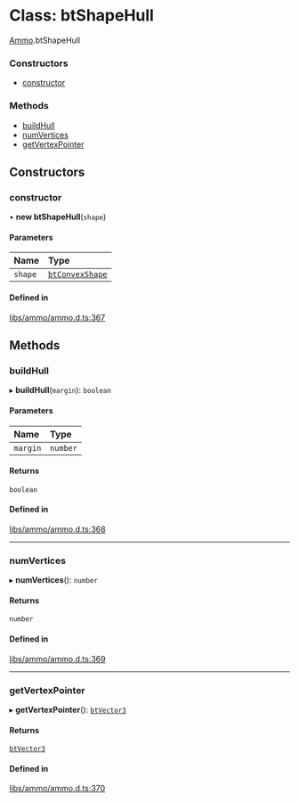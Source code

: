 # Class: btShapeHull

[Ammo](../modules/Ammo.md).btShapeHull


### Constructors

- [constructor](Ammo.btShapeHull.md#constructor)

### Methods

- [buildHull](Ammo.btShapeHull.md#buildhull)
- [numVertices](Ammo.btShapeHull.md#numvertices)
- [getVertexPointer](Ammo.btShapeHull.md#getvertexpointer)

## Constructors

### constructor

• **new btShapeHull**(`shape`)

#### Parameters

| Name | Type |
| :------ | :------ |
| `shape` | [`btConvexShape`](Ammo.btConvexShape.md) |

#### Defined in

[libs/ammo/ammo.d.ts:367](https://github.com/Orillusion/orillusion/blob/main/src/libs/ammo/ammo.d.ts#L367)

## Methods

### buildHull

▸ **buildHull**(`margin`): `boolean`

#### Parameters

| Name | Type |
| :------ | :------ |
| `margin` | `number` |

#### Returns

`boolean`

#### Defined in

[libs/ammo/ammo.d.ts:368](https://github.com/Orillusion/orillusion/blob/main/src/libs/ammo/ammo.d.ts#L368)

___

### numVertices

▸ **numVertices**(): `number`

#### Returns

`number`

#### Defined in

[libs/ammo/ammo.d.ts:369](https://github.com/Orillusion/orillusion/blob/main/src/libs/ammo/ammo.d.ts#L369)

___

### getVertexPointer

▸ **getVertexPointer**(): [`btVector3`](Ammo.btVector3.md)

#### Returns

[`btVector3`](Ammo.btVector3.md)

#### Defined in

[libs/ammo/ammo.d.ts:370](https://github.com/Orillusion/orillusion/blob/main/src/libs/ammo/ammo.d.ts#L370)
